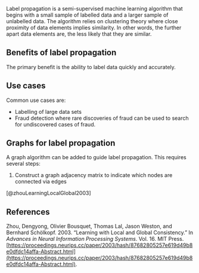 Label propagation is a semi-supervised machine learning algorithm that begins with a small sample of labelled data and a larger sample of unlabelled data. The algorithm relies on clustering theory where close proximity of data elements implies similarity. In other words, the further apart data elements are, the less likely that they are similar.

## Benefits of label propagation
The primary benefit is the ability to label data quickly and accurately. 

## Use cases
Common use cases are:
- Labelling of large data sets
- Fraud detection where rare discoveries of fraud can be used to search for undiscovered cases of fraud.

## Graphs for label propagation
A graph algorithm can be added to guide label propagation. This requires several steps:
1. Construct a graph adjacency matrix  to indicate which nodes are connected via  edges 

[@zhouLearningLocalGlobal2003]

## References
Zhou, Dengyong, Olivier Bousquet, Thomas Lal, Jason Weston, and Bernhard Schölkopf. 2003. “Learning with Local and Global Consistency.” In _Advances in Neural Information Processing Systems_. Vol. 16. MIT Press. [https://proceedings.neurips.cc/paper/2003/hash/87682805257e619d49b8e0dfdc14affa-Abstract.html](https://proceedings.neurips.cc/paper/2003/hash/87682805257e619d49b8e0dfdc14affa-Abstract.html).
